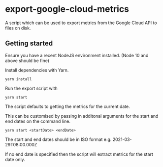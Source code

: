 # export-google-cloud-metrics

A script which can be used to export metrics from the Google Cloud API to files on disk.

## Getting started

Ensure you have a recent NodeJS environment installed. (Node 10 and above should be fine)

Install dependencies with Yarn.
```
yarn install
```

Run the export script with
```
yarn start
```

The script defaults to getting the metrics for the current date. 

This can be customised by passing in additonal arguments for the start and end dates on the command line.

```
yarn start <startDate> <endDate>
```

The start and end dates should be in ISO format e.g. 2021-03-29T08:00.000Z

If no end date is specified then the script will extract metrics for the start date only.